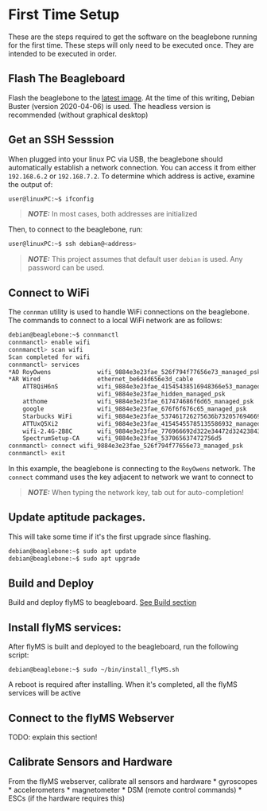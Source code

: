 # First Time Setup

These are the steps required to get the software on the beaglebone running for the first time. These steps will only
need to be executed once. They are intended to be executed in order.

## Flash The Beagleboard
Flash the beaglebone to the [latest image](https://beagleboard.org/latest-images). At the time of this writing,
Debian Buster (version 2020-04-06) is used. The headless version is recommended (without graphical desktop)

## Get an SSH Sesssion
When plugged into your linux PC via USB, the beaglebone should automatically establish a network connection.
You can access it from either `192.168.6.2` or `192.168.7.2`. To determine which address is active, examine the
output of:

```bash
user@linuxPC:~$ ifconfig
```

> **_NOTE:_**  In most cases, both addresses are initialized

Then, to connect to the beaglebone, run:

```bash
user@linuxPC:~$ ssh debian@<address>
```

> **_NOTE:_**  This project assumes that default user `debian` is used. Any password can be used.

## Connect to WiFi
The `connman` utility is used to handle WiFi connections on the beaglebone. The commands to connect
to a local WiFi network are as follows:

```bash
debian@beaglebone:~$ connmanctl
connmanctl> enable wifi
connmanctl> scan wifi
Scan completed for wifi
connmanctl> services
*AO RoyOwens             wifi_9884e3e23fae_526f794f77656e73_managed_psk
*AR Wired                ethernet_be6d4d656e3d_cable
    ATT8QiH6nS           wifi_9884e3e23fae_41545438516948366e53_managed_psk
                         wifi_9884e3e23fae_hidden_managed_psk
    atthome              wifi_9884e3e23fae_617474686f6d65_managed_psk
    google               wifi_9884e3e23fae_676f6f676c65_managed_psk
    Starbucks WiFi       wifi_9884e3e23fae_537461726275636b732057694669_managed_psk
    ATTUxQ5Xi2           wifi_9884e3e23fae_41545455785135586932_managed_psk
    wifi-2.4G-2B8C       wifi_9884e3e23fae_776966692d322e34472d32423843_managed_none
    SpectrumSetup-CA     wifi_9884e3e23fae_537065637472756d5
connmanctl> connect wifi_9884e3e23fae_526f794f77656e73_managed_psk
connmanctl> exit
```

In this example, the beaglebone is connecting to the `RoyOwens` network. The `connect` command uses the key adjacent to
network we want to connect to

> **_NOTE:_**  When typing the network key, tab out for auto-completion!

## Update aptitude packages.
This will take some time if it's the first upgrade since flashing.

```bash
debian@beaglebone:~$ sudo apt update
debian@beaglebone:~$ sudo apt upgrade
```

## Build and Deploy
Build and deploy flyMS to beagleboard. [See Build section](#Building-flyMS)


## Install flyMS services:
After flyMS is built and deployed to the beagleboard, run the following script:

```
debian@beaglebone:~$ sudo ~/bin/install_flyMS.sh
```

A reboot is required after installing. When it's completed, all the flyMS services will be active

## Connect to the flyMS Webserver
TODO: explain this section!


## Calibrate Sensors and Hardware
From the flyMS webserver, calibrate all sensors and hardware
    * gyroscopes
    * accelerometers
    * magnetometer
    * DSM (remote control commands)
    * ESCs (if the hardware requires this)
